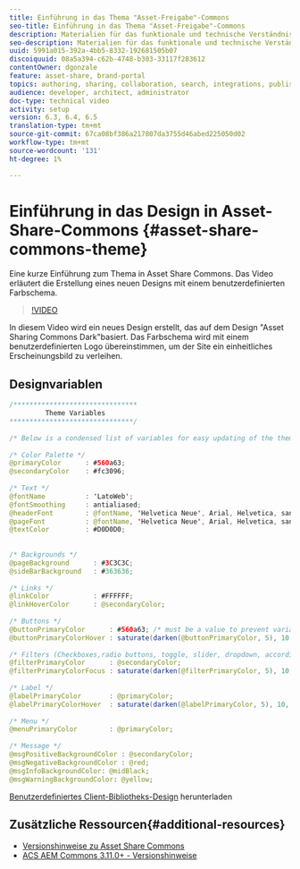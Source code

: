 ```yaml
---
title: Einführung in das Thema "Asset-Freigabe"-Commons
seo-title: Einführung in das Thema "Asset-Freigabe"-Commons
description: Materialien für das funktionale und technische Verständnis Assets Gemeinsames Komma
seo-description: Materialien für das funktionale und technische Verständnis Assets Gemeinsames Komma
uuid: 5991a015-392a-4bb5-8332-192681505b07
discoiquuid: 08a5a394-c62b-4748-b303-33117f283612
contentOwner: dgonzale
feature: asset-share, brand-portal
topics: authoring, sharing, collaboration, search, integrations, publishing, metadata, images, renditions
audience: developer, architect, administrator
doc-type: technical video
activity: setup
version: 6.3, 6.4, 6.5
translation-type: tm+mt
source-git-commit: 67ca08bf386a217807da3755d46abed225050d02
workflow-type: tm+mt
source-wordcount: '131'
ht-degree: 1%

---
```



# Einführung in das Design in Asset-Share-Commons {#asset-share-commons-theme}

Eine kurze Einführung zum Thema in Asset Share Commons. Das Video erläutert die Erstellung eines neuen Designs mit einem benutzerdefinierten Farbschema.

>[!VIDEO](https://video.tv.adobe.com/v/20572/?quality=9&learn=on)

In diesem Video wird ein neues Design erstellt, das auf dem Design &quot;Asset Sharing Commons Dark&quot;basiert. Das Farbschema wird mit einem benutzerdefinierten Logo übereinstimmen, um der Site ein einheitliches Erscheinungsbild zu verleihen.

## Designvariablen

```java
/*******************************
         Theme Variables
*******************************/
 
/* Below is a condensed list of variables for easy updating of the theme */
 
/* Color Palette */
@primaryColor      : #560a63;
@secondaryColor    : #fc3096;
 
/* Text */
@fontName          : 'LatoWeb';
@fontSmoothing     : antialiased;
@headerFont        : @fontName, 'Helvetica Neue', Arial, Helvetica, sans-serif;
@pageFont          : @fontName, 'Helvetica Neue', Arial, Helvetica, sans-serif;
@textColor         : #D0D0D0;
 
 
/* Backgrounds */
@pageBackground      : #3C3C3C;
@sideBarBackground   : #363636;
 
/* Links */
@linkColor           : #FFFFFF;
@linkHoverColor      : @secondaryColor;
 
/* Buttons */
@buttonPrimaryColor      : #560a63; /* must be a value to prevent variable recursion*/
@buttonPrimaryColorHover : saturate(darken(@buttonPrimaryColor, 5), 10, relative);
 
/* Filters (Checkboxes,radio buttons, toggle, slider, dropdown, accordion colors)*/
@filterPrimaryColor      : @secondaryColor;
@filterPrimaryColorFocus : saturate(darken(@filterPrimaryColor, 5), 10, relative);
 
/* Label */
@labelPrimaryColor       : @primaryColor;
@labelPrimaryColorHover  : saturate(darken(@labelPrimaryColor, 5), 10, relative);
 
/* Menu */
@menuPrimaryColor        : @primaryColor;
 
/* Message */
@msgPositiveBackgroundColor : @secondaryColor;
@msgNegativeBackgroundColor : @red;
@msgInfoBackgroundColor: @midBlack;
@msgWarningBackgroundColor: @yellow;
```

[Benutzerdefiniertes Client-Bibliotheks-Design](assets/asc-theme-demo.zip) herunterladen

## Zusätzliche Ressourcen{#additional-resources}

* [Versionshinweise zu Asset Share Commons](https://github.com/Adobe-Marketing-Cloud/asset-share-commons/releases)
* [ACS AEM Commons 3.11.0+ - Versionshinweise](https://github.com/Adobe-Consulting-Services/acs-aem-commons/releases)